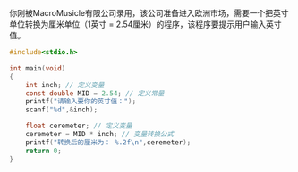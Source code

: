 你刚被MacroMusicle有限公司录用，该公司准备进入欧洲市场，需要一个把英寸单位转换为厘米单位（1英寸 = 2.54厘米）的程序，该程序要提示用户输入英寸值。
```c
#include<stdio.h>

int main(void)
{
    int inch; // 定义变量
    const double MID = 2.54; // 定义常量
    printf("请输入要你的英寸值：");
    scanf("%d",&inch);

    float ceremeter; // 定义变量
    ceremeter = MID * inch; // 变量转换公式
    printf("转换后的厘米为： %.2f\n",ceremeter);
    return 0;
}
```